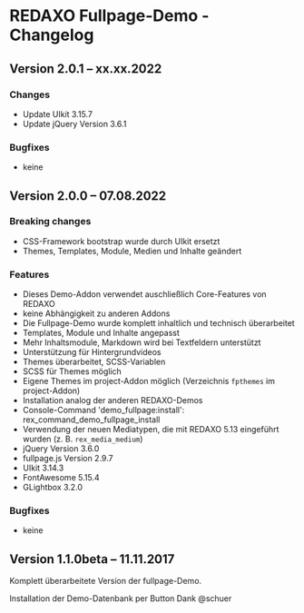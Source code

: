 # REDAXO Fullpage-Demo - Changelog

## Version 2.0.1 – xx.xx.2022

### Changes

* Update UIkit 3.15.7
* Update jQuery Version 3.6.1

### Bugfixes

* keine

## Version 2.0.0 – 07.08.2022

### Breaking changes

* CSS-Framework bootstrap wurde durch UIkit ersetzt
* Themes, Templates, Module, Medien und Inhalte geändert

### Features

* Dieses Demo-Addon verwendet auschließlich Core-Features von REDAXO
* keine Abhängigkeit zu anderen Addons
* Die Fullpage-Demo wurde komplett inhaltlich und technisch überarbeitet
* Templates, Module und Inhalte angepasst
* Mehr Inhaltsmodule, Markdown wird bei Textfeldern unterstützt
* Unterstützung für Hintergrundvideos
* Themes überarbeitet, SCSS-Variablen
* SCSS für Themes möglich
* Eigene Themes im project-Addon möglich (Verzeichnis `fpthemes` im project-Addon)
* Installation analog der anderen REDAXO-Demos
* Console-Command 'demo_fullpage:install': rex_command_demo_fullpage_install
* Verwendung der neuen Mediatypen, die mit REDAXO 5.13 eingeführt wurden (z. B. `rex_media_medium`)
* jQuery Version 3.6.0
* fullpage.js Version 2.9.7
* UIkit 3.14.3
* FontAwesome 5.15.4
* GLightbox 3.2.0

### Bugfixes

* keine

## Version 1.1.0beta – 11.11.2017

Komplett überarbeitete Version der fullpage-Demo.

Installation der Demo-Datenbank per Button Dank @schuer
